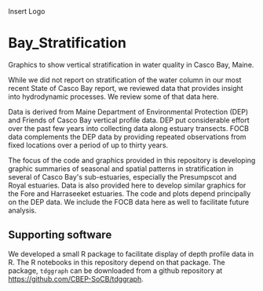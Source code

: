 Insert Logo

# Bay_Stratification
Graphics to show vertical stratification in water quality in Casco Bay, Maine.

While we did not report on stratification of the water column in our most recent
State of Casco Bay report, we reviewed data that provides insight into
hydrodynamic processes.  We review some of that data here.

Data is derived from Maine Department of Environmental Protection (DEP) and
Friends of Casco Bay vertical profile data. DEP put considerable effort over the
past few years into collecting data along estuary transects.  FOCB data
complements the DEP data by providing repeated observations from fixed locations
over a period of up to thirty years.

The focus of the code and graphics provided in this repository is developing
graphic summaries of seasonal and spatial patterns in stratification in several
of Casco Bay's sub-estuaries, especially the  Presumpscot and Royal estuaries.
Data is also provided here to develop similar graphics for the Fore and
Harraseeket estuaries.  The code and plots depend principally on the DEP data.
We include the FOCB data here as well to facilitate future analysis.

## Supporting software
We developed a small R package to facilitate display of depth profile data in R.
The R notebooks in this repository depend on that package. The package,
`tdggraph` can be downloaded from a github repository at
https://github.com/CBEP-SoCB/tdggraph.
